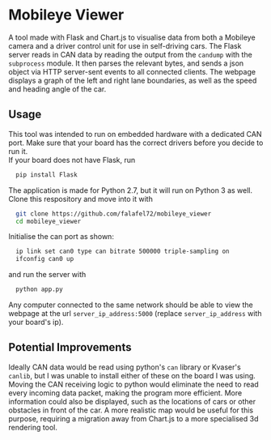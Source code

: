 # Mobileye Viewer
A tool made with Flask and Chart.js to visualise data from both a Mobileye camera and a driver control unit for use in self-driving cars. The Flask server reads in CAN data by reading the output from the `candump` with the `subprocess` module. It then parses the relevant bytes, and sends a json object via HTTP server-sent events to all connected clients. The webpage displays a graph of the left and right lane boundaries, as well as the speed and heading angle of the car. 

## Usage
This tool was intended to run on embedded hardware with a dedicated CAN port. Make sure that your board has the correct drivers before you decide to run it.  
If your board does not have Flask, run
```bash
  pip install Flask
```
The application is made for Python 2.7, but it will run on Python 3 as well. Clone this respository and move into it with
```bash
  git clone https://github.com/falafel72/mobileye_viewer
  cd mobileye_viewer
```
Initialise the can port as shown: 
```bash
  ip link set can0 type can bitrate 500000 triple-sampling on
  ifconfig can0 up
```
and run the server with 
```bash
  python app.py
```
Any computer connected to the same network should be able to view the webpage at the url `server_ip_address:5000` (replace `server_ip_address` with your board's ip).

## Potential Improvements
Ideally CAN data would be read using python's `can` library or Kvaser's `canlib`, but I was unable to install either of these on the board I was using. Moving the CAN receiving logic to python would eliminate the need to read every incoming data packet, making the program more efficient. More information could also be displayed, such as the locations of cars or other obstacles in front of the car. A more realistic map would be useful for this purpose, requiring a migration away from Chart.js to a more specialised 3d rendering tool.  
